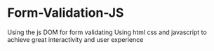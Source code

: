 # Form-Validation-JS
Using the js DOM for form validating 
Using html css and javascript to achieve great interactivity and user experience
